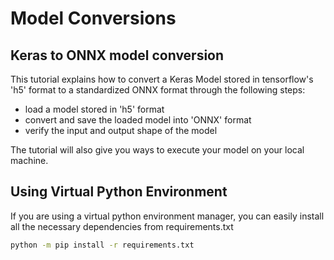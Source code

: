 <!--
SPDX-FileCopyrightText: Copyright (C) Siemens AG 2021. All Rights Reserved.

SPDX-License-Identifier: MIT
-->

# Model Conversions

## Keras to ONNX model conversion

This tutorial explains how to convert a Keras Model stored in tensorflow's 'h5' format to a standardized ONNX format through the following steps:

* load a model stored in 'h5' format
* convert and save the loaded model into 'ONNX' format
* verify the input and output shape of the model

The tutorial will also give you ways to execute your model on your local machine.

## Using Virtual Python Environment

If you are using a virtual python environment manager, you can easily install all the necessary dependencies from requirements.txt

```bash
python -m pip install -r requirements.txt
```
